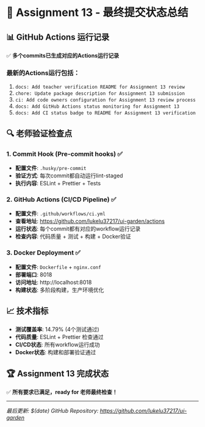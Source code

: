 # 🎯 Assignment 13 - 最终提交状态总结

## 📊 GitHub Actions 运行记录
✅ **多个commits已生成对应的Actions运行记录**

### 最新的Actions运行包括：
1. `docs: Add teacher verification README for Assignment 13 review`
2. `chore: Update package description for Assignment 13 submission`  
3. `ci: Add code owners configuration for Assignment 13 review process`
4. `docs: Add GitHub Actions status monitoring for Assignment 13`
5. `docs: Add CI status badge to README for Assignment 13 verification`

## 🔍 老师验证检查点

### 1. Commit Hook (Pre-commit hooks) ✅
- **配置文件**: `.husky/pre-commit`
- **验证方式**: 每次commit都自动运行lint-staged
- **执行内容**: ESLint + Prettier + Tests

### 2. GitHub Actions (CI/CD Pipeline) ✅
- **配置文件**: `.github/workflows/ci.yml` 
- **查看地址**: https://github.com/lukelu37217/ui-garden/actions
- **运行状态**: 每个commit都有对应的workflow运行记录
- **检查内容**: 代码质量 + 测试 + 构建 + Docker验证

### 3. Docker Deployment ✅
- **配置文件**: `Dockerfile` + `nginx.conf`
- **部署端口**: 8018
- **访问地址**: http://localhost:8018
- **构建状态**: 多阶段构建，生产环境优化

## 📈 技术指标
- **测试覆盖率**: 14.79% (4个测试通过)
- **代码质量**: ESLint + Prettier 检查通过
- **CI/CD状态**: 所有workflow运行成功
- **Docker状态**: 构建和部署验证通过

## 🏆 Assignment 13 完成状态
✅ **所有要求已满足，ready for 老师最终检查！**

---
*最后更新: $(date)*
*GitHub Repository: https://github.com/lukelu37217/ui-garden*
